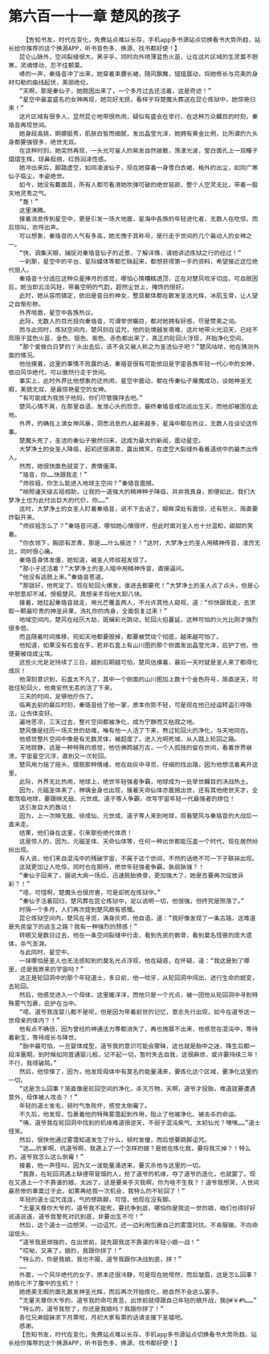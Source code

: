 # 第六百一十一章 楚风的孩子
        【告知书友，时代在变化，免费站点难以长存，手机app多书源站点切换看书大势所趋，站长给你推荐的这个换源APP，听书音色多、换源、找书都好使！】
       昆仑山脉外，空间裂缝很大，黑乎乎，同时向外喷薄蓝色火苗，让在这片区域的生灵莫不胆寒，灵魂悸动，忍不住颤栗。
       哧的一声，秦珞音冲了出来，她穿着束腰长裙，随风飘舞，猎猎展动，将她修长与完美的身材勾勒的曲线起伏，美丽绝伦。
       “天啊，那是秦仙子，她脱困出来了，一个多月过去还活着，这是奇迹！”
       “星空中最富盛名的女神再现，她完好无损，看样子将楚魔头葬送在昆仑炼狱中，她惊艳归来！”
       这片区域有很多人，显然昆仑地带很热闹，疑似有盛会在举行，在这种万众瞩目的时刻，秦珞音再现世间。
       她身段高挑，婀娜挺秀，肌肤白皙而细腻，发出晶莹光泽，她拥有黄金比例，比所谓的九头身都要强很多，绝世无双。
       在这种时刻，她突然再现，一头光可鉴人的紫发自然披散，荡漾光波，莹白面孔上一双瞳子熠熠生辉，琼鼻挺翘，红唇润泽性感。
       她冲出来后，脚踏虚空，如同凌波仙子，现在她穿着一身雪白衣裙，格外的出尘，如同广寒仙子临尘，丰姿绝世。
       如今，她没有戴面具，所有人都可看清她吹弹可破的绝世容颜，整个人空灵无比，带着一股天地灵秀之气。
       “轰！”
       这里沸腾。
       接着消息传到星空中，更是引发一场大地震，星海中各族的年轻进化者，无数人在吃惊，而后惊叫，欢呼出声。
       可以想象，秦珞音的人气有多高，她无愧于其称号，是行走于世间的几个最动人的女神之一。
       “快，调集天眼，捕捉对秦珞音仙子的近景，了解详情，请她讲述炼狱之行的经过！”
       一刹那，星空中的平台、星际媒体等都忙碌起来，都想获得第一手的资料，希望接近这位绝代丽人。
       秦珞音十分适应这种众星捧月的感觉，哪怕心情糟糕透顶，正在对楚风咬牙切齿，可自脱困后，她当即云淡风轻，带着空明的气韵，超然尘世上，掩饰的很好。
       此时，她从容而镇定，依旧是昔日的神女，整具躯体都在散发圣洁光辉，冰肌玉骨，让人望之自惭形秽。
       外界喧嚣，星空中各族热议。
       此际，无数人的目光投向秦珞音，可谓举世瞩目，都对她拥有好感，尽是赞美之词。
       而与此同时，炼狱空间内，楚风则在诅咒，他的处境越发艰难，这片地带火光滔天，已经不局限于蓝色火苗，金色、银色、紫色、赤色都出来了，真正的轮回火浮现，开始净化空间。
       “那个爱做白日梦的丫头出去后，该不会又被人称之为圣洁仙子吧？”楚风咕哝，他在猜测外面的情况。
       他估摸着，这里的事情不败露的话，秦珞音很有可能依旧是宇宙各族年轻一代心中的女神，依旧风华绝代，可以傲然行走于世间。
       事实上，此时外界比他想象的还热闹，星空中震动，都在传秦仙子屠魔成功，谈她神圣无暇，美貌无双，是最惊艳星空的女神。
       “有可能成为我孩子他妈，你们尽管膜拜去吧。”
       楚风心情不爽，在那里自语，发泄心头的怨念，最终秦珞音成功逃出生天，而他却被困在此地。
       外界，的确在上演女神风暴，洞悉消息的人越来越多，星海中都在热议，无数人在谈论这件事。
       楚魔头死了，圣洁的秦仙子傲然归来，这成为最大的新闻，震动星空。
       大梦净土的女圣人降临，起初还很满意，露出微笑，在虚空大裂缝外看着道统中的最杰出传人。
       然而，她很快面色就变了，表情僵滞。
       “珞音，你……快跟我走！”
       “师叔祖，你怎么能进入地球主空间？”秦珞音震撼。
       “映照诸天级古祖相助，让我的一道强大的精神种子降临，并非我真身，即便如此，我们大梦净土也为此付出巨大的代价，你……”
       这时，大梦净土的女圣人盯着秦珞音，说不下去话了，眼眸深处有震惊，还有怒火，简直要炸裂开来。
       “师叔祖怎么了？”秦珞音问道，哪怕她心情很坏，但此时面对圣人也十分温和，甜甜的笑着。
       “你衣领下，胸部有淤青，那是……什么痕迹？！”这时，大梦净土的圣人用精神传音，凌厉无比，同时很心痛。
       秦珞音身体发僵，她知道，被圣人师叔祖发现了。
       “那小子还活着？”大梦净土的圣人暗中用精神传音，直接逼问。
       “他没有逃脱上来。”秦珞音答道。
       “那就好，他死定了，现在轮回火爆发，谁进去都要死！”大梦净土的圣人点了点头，但是心中怒意却不减，恨极楚风，真想亲手将他大卸八块。
       接着，她拉起秦珞音就走，用光芒覆盖两人，不允许其他人窥视，道：“你快跟我走，去求取一颗最珍贵的神圣异果，洗礼你的肉身，全面恢复过来！”
       地域空间内，楚风在经历大劫，斑斓彩光跳动，轮回火焰蔓延，这种可怕的火光比刚才强烈很多倍。
       而且随着时间推移，宛如天地都要毁掉，都要被焚烧个彻底，越来越可怕了。
       他知道，如果没有石盒在手，若非石盒上有山川图的那个侧面发出晶莹光泽，庇护了他，他便要被烧成尘埃。
       这些火光足足持续了三日，越到后期越可怕，楚风估摸着，最后一天时就是圣人来了都得化成灰！
       他深刻意识到，石盒太不凡了，其中一个侧面的山川图加上数十个金色符号，简直逆天，可抵住轮回火，他竟安然无恙的活了下来。
       三天的时间，足够他疗伤了。
       临离去前的最后时刻，秦珞音给了他一掌，原本伤势不轻，可是现在他已经运转盗引呼吸法，让伤体变好。
       遍地苍凉，三天过去，整片空间都被净化，成为宁静而又枯寂之地。
       楚风像是经历一场灭世的劫难，唯有他一人活了下来，熬过轮回火的净化，与天地同在。
       他感觉整片空间中像是有无数灵体，被超度了，进入光明死城，从人踏上轮回之路。
       天地寂静，这是一种特殊的感觉，他仿佛跨越万古，一个人孤独的留在世间，看着世界崩溃，宇宙星空沉浮，直到又一次轮回。
       楚风用力摇了摇头，摆脱那种情绪，他在劫灰中寻觅，仔细的找出路，因为他想活着离开这里。
       此际，外界无比热闹，地球上，绝世年轻强者争霸，地球成为一处举世瞩目的决战热土。
       因为，元磁圣体来了，神璃金身也出现，接着天命仙体亦震撼出世，还有其他绝世天才，全都驾临地球，要跟映无敌、元世成、道子等人争霸，改写宇宙年轻一代最强者的排位！
       这引发巨大的轰动！
       因为，上一次映无敌、徐成仙、元世成、道子等人来到地球，观看楚风与秦珞音的大战后一直未走。
       结果，他们身在这里，引来那些绝代体质！
       这是惊人的，因为，元磁圣体、天命仙体等，任何一种出世都能压盖一个时代，现在居然纷纷出现。
       有人说，他们来自混沌中的残破宇宙，不属于这个世间，不然的话绝不可一下子联袂出现。
       这就更加让人吃惊，同时也在期待，绝世年轻强者争霸，孰弱孰强？！
       “秦仙子回来了，据说大病一场后，迅速脱胎换骨，更加强大了，她是否要再次绽放异彩？！”
       “唔，可惜啊，楚魔头也很厉害，可是却死在炼狱中。”
       “秦仙子活着回归，楚风葬在昆仑炼狱中，足以说明一切，他很强，但终究是殒落了。”
       时隔一个多月，人们再次提到楚风颇有感慨。
       昆仑炼狱空间内，楚风在寻觅，满身灰烬，他自语，道：“我好像发现了一条古路，这难道是先民留下的逃生之路？我有一种强烈的预感！”
       转眼又是数日过去，他在一条空间裂缝中行走，看到先民的骸骨，看到莫名怪兽的庞大遗体，杀气澎湃。
       与此同时，星空中。
       一抹哪怕是圣人也无法感知到的莫名光点浮现，他在疑惑，在怀疑，道：“我这是到了哪里，还是我原来的宇宙吗？”
       这正是轮回洞中的那个年轻道士，多日前，他一咬牙，从轮回洞中闯出，进行生命的蜕变，去轮回。
       然后，他感觉进入一个母体，这里暖洋洋，而他只是一个光点，被一团他从轮回洞中寻到特殊雾气包裹，庇护在当中。
       “唔，道爷我连婴儿都不是呢，但是因为带着前世的记忆，意志先行出现，如今在道爷这一世母亲的体内？！”
       他有点不确信，因为曾经的神通法力等都消失了，再也施展不出来，他感觉在混沌中，等待着新生，等待成长与降世。
       “胎中最可怕，一旦婴体成型，道爷我的意识可能会蒙昧，这也就是胎中之迷，降生后都一段浑噩期，到时候如同普通婴儿般，记不起一切，暂时失去自我，这很麻烦，或许要持续三年！不行，我得破局。”
       然后，他惊悚了，因为，他发现母体中有莫名的能量涌来，要炼化这个区域，要净化这里的一切。
       “这是怎么回事？简直像是轮回空间的净化，杀灭万物，天啊，道爷才投胎，难道就要遭遇意外，母体被人攻击？！”
       年轻的道士发毛，顿时气急败坏，感觉太倒霉了。
       不久后，他发现，包裹着他的特殊雾霭起到作用，阻止了他被净化、被击杀的命运。
       “咦，道爷我在轮回洞中找到的机缘难道很逆天，不弱于混沌紫气、太初仙光？嘿嘿……”道士怪笑。
       然后，很快他通过雾霭知道发生了什么，顿时发傻，而后想要跳脚诅咒。
       “这……坑爹啊，坑道爷啊，我遇上了一个怎样的娘？是她在炼化我，要将我灭掉？！特么的，道爷我怎么这么倒霉！”
       接着，他一声怪叫，因为又一波能量涌进来，要灭杀他与这里的一切。
       “我靠，在轮回洞遇上缺德带冒烟的人，抢了道爷的机缘，夺了道爷的造化，也就罢了。现在又遇上一个不靠谱的娘，太凶了，这是要亲手灭我啊，你为啥不生我？！道爷我想哭，人世间最悲惨的事莫过于此，如果再给我一次机会，我特么的不轮回了！”
       年轻的道士诅咒连连，气的想跳脚，可惜，他现在没有脚。
       “无量天尊你大爷的，道爷我不能死，要抗争到底，哪怕你是我这一世的娘，咱们也得好好说道说道，道爷我誓死对抗到底，非要出生不可！”
       然后，这个道士一边想哭，一边诅咒，还一边利用包裹自己的雾霭对抗，不肯服输，不向命运低头。
       “道爷我是顽强的，在出世前，就先跟我这不靠谱的年轻小娘一战！”
       “哎呦，又来了，娘的，我跟你拼了！”
       “特么的，你是我娘，我也不服，道爷我跟你决战到底，拼！”
       ……
       外面，一个风华绝代的女子，原本还很冷静，可是现在她愕然，而后皱眉，这是怎么回事？她炼化不了腹中的生机？！
       她绝美无暇的面孔散发神圣光辉，而后再次开始炼化，她自然不会这么罢手。
       “无量天尊你大爷的，道爷我的命可真苦，出世前就得跟自己年轻的娘开战，我@#￥#%……”
       “特么的，道爷我怒了，你还是我娘吗？我跟你拼了！”
       各位兄弟姐妹求下月票啦，月初大家有票的话请支援下圣墟吧。
       感谢。
       【告知书友，时代在变化，免费站点难以长存，手机app多书源站点切换看书大势所趋，站长给你推荐的这个换源APP，听书音色多、换源、找书都好使！】